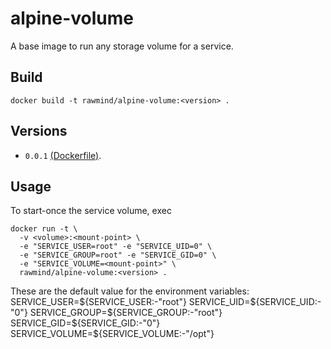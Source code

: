 alpine-volume
=============

A base image to run any storage volume for a service. 

## Build

```
docker build -t rawmind/alpine-volume:<version> .
```

## Versions

- `0.0.1` [(Dockerfile)](https://github.com/rawmind0/alpine-volume/blob/master/Dockerfile).

## Usage

To start-once the service volume, exec

```
docker run -t \
  -v <volume>:<mount-point> \
  -e "SERVICE_USER=root" -e "SERVICE_UID=0" \
  -e "SERVICE_GROUP=root" -e "SERVICE_GID=0" \
  -e "SERVICE_VOLUME=<mount-point>" \
  rawmind/alpine-volume:<version> .
```

These are the default value for the environment variables:
SERVICE_USER=${SERVICE_USER:-"root"}
SERVICE_UID=${SERVICE_UID:-"0"}
SERVICE_GROUP=${SERVICE_GROUP:-"root"}
SERVICE_GID=${SERVICE_GID:-"0"}
SERVICE_VOLUME=${SERVICE_VOLUME:-"/opt"}
